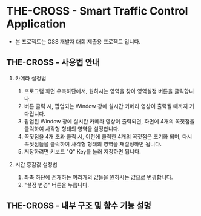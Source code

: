 # THE-CROSS - Smart Traffic Control Application

- 본 프로젝트는 OSS 개발자 대회 제출용 프로젝트 입니다.

THE-CROSS - 사용법 안내
-----------------------
1. 카메라 설정법
   1. 프로그램 화면 우측하단에서, 원하시는 영역을 찾아 영역설정 버튼을 클릭합니다.
   2. 버튼 클릭 시, 팝업되는 Window 창에 실시간 카메라 영상이 출력될 때까지 기다립니다.
   3. 팝업된 Window 창에 실시칸 카메라 영상이 출력되면, 화면에 4개의 꼭짓점을 클릭하여 사각형 형태의 영역을 설정합니다.
   4. 꼭짓점을 4개 초과 클릭 시, 이전에 클릭한 4개의 꼭짓점은 초기화 되며, 다시 꼭짓점들을 클릭하여 사각형 형태의 영역을 재설정하면 됩니다.
   5. 저장하려면 키보드 "Q" Key를 눌러 저장하면 됩니다.

2. 시간 증감값 설정법
   1. 좌측 하단에 존재하는 여러개의 값들을 원하시는 값으로 변경합니다. 
   2. "설정 변경" 버튼을 누릅니다.

THE-CROSS - 내부 구조 및 함수 기능 설명
--------------------------------------
